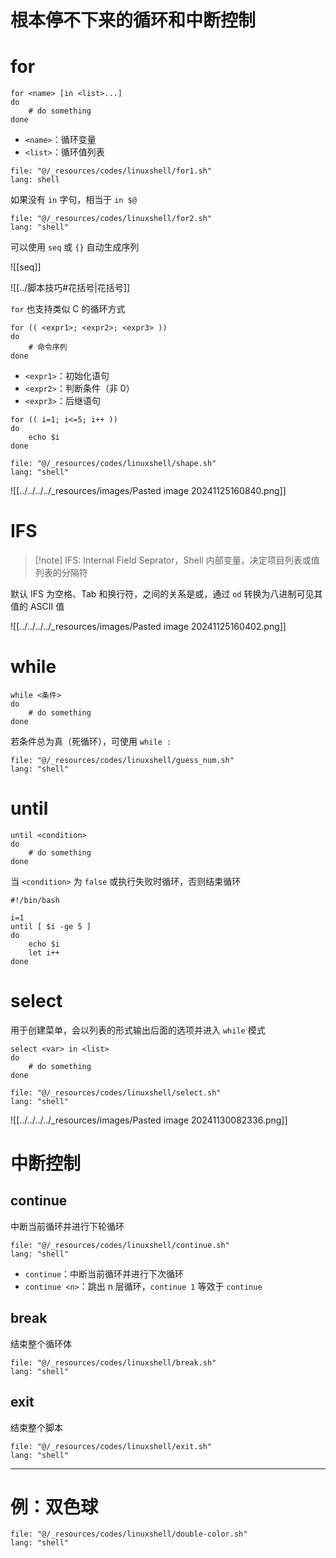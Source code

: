 # 根本停不下来的循环和中断控制
# for

```shell
for <name> [in <list>...]
do
    # do something
done
```

- `<name>`：循环变量
- `<list>`：循环值列表

```reference
file: "@/_resources/codes/linuxshell/for1.sh"
lang: shell
```

如果没有 `in` 字句，相当于 `in $@`

```reference
file: "@/_resources/codes/linuxshell/for2.sh"
lang: "shell"
```

可以使用 `seq` 或 `{}` 自动生成序列

![[seq]]

![[../脚本技巧#花括号|花括号]]

`for` 也支持类似 C 的循环方式

```shell
for (( <expr1>; <expr2>; <expr3> ))
do
    # 命令序列
done
```

- `<expr1>`：初始化语句
- `<expr2>`：判断条件（非 0）
- `<expr3>`：后继语句

```shell
for (( i=1; i<=5; i++ ))
do
    echo $i
done
```

```reference fold
file: "@/_resources/codes/linuxshell/shape.sh"
lang: "shell"
```

![[../../../../_resources/images/Pasted image 20241125160840.png]]
# IFS

> [!note] IFS: Internal Field Seprator，Shell 内部变量，决定项目列表或值列表的分隔符

默认 IFS 为空格、Tab 和换行符，之间的关系是或，通过 `od` 转换为八进制可见其值的 ASCII 值

![[../../../../_resources/images/Pasted image 20241125160402.png]]
# while

```shell
while <条件>
do
    # do something
done
```

若条件总为真（死循环），可使用 `while :`

```reference
file: "@/_resources/codes/linuxshell/guess_num.sh"
lang: "shell"
```
# until

```shell
until <condition>
do
    # do something
done
```

当 `<condition>` 为 `false` 或执行失败时循环，否则结束循环

```shell
#!/bin/bash

i=1
until [ $i -ge 5 ]
do
    echo $i
    let i++
done
```
# select

用于创建菜单，会以列表的形式输出后面的选项并进入 `while` 模式

```shell
select <var> in <list>
do
    # do something
done
```

```reference
file: "@/_resources/codes/linuxshell/select.sh"
lang: "shell"
```

![[../../../../_resources/images/Pasted image 20241130082336.png]]
# 中断控制
##  continue
 
中断当前循环并进行下轮循环

```reference fold
file: "@/_resources/codes/linuxshell/continue.sh"
lang: "shell"
```

- `continue`：中断当前循环并进行下次循环
- `continue <n>`：跳出 n 层循环，`continue 1` 等效于 `continue`
## break

结束整个循环体

```reference
file: "@/_resources/codes/linuxshell/break.sh"
lang: "shell"
```
## exit

结束整个脚本

```reference
file: "@/_resources/codes/linuxshell/exit.sh"
lang: "shell"
```

---

# 例：双色球

```reference fold
file: "@/_resources/codes/linuxshell/double-color.sh"
lang: "shell"
```
